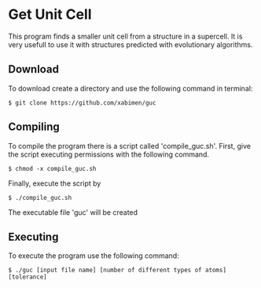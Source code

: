 # Get Unit Cell

This program finds a smaller unit cell from a structure in a supercell. It is very usefull to use it with structures predicted with evolutionary algorithms.

Download
--------

To download create a directory and use the following command in terminal:

	$ git clone https://github.com/xabimen/guc

Compiling
---------

To compile the program there is a script called 'compile_guc.sh'. First, give the script executing permissions with the following command.

	$ chmod -x compile_guc.sh

Finally, execute the script by

	$ ./compile_guc.sh

The executable file 'guc' will be created

Executing
---------

To execute the program use the following command:

	$ ./guc [input file name] [number of different types of atoms] [tolerance]
